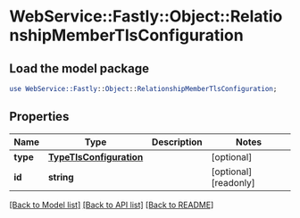 # WebService::Fastly::Object::RelationshipMemberTlsConfiguration

## Load the model package
```perl
use WebService::Fastly::Object::RelationshipMemberTlsConfiguration;
```

## Properties
Name | Type | Description | Notes
------------ | ------------- | ------------- | -------------
**type** | [**TypeTlsConfiguration**](TypeTlsConfiguration.md) |  | [optional] 
**id** | **string** |  | [optional] [readonly] 

[[Back to Model list]](../README.md#documentation-for-models) [[Back to API list]](../README.md#documentation-for-api-endpoints) [[Back to README]](../README.md)


